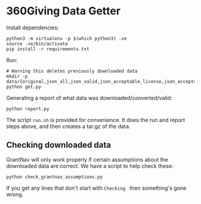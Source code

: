 # 360Giving Data Getter

Install dependencies:

```
python3 -m virtualenv -p $(which python3) .ve
source .ve/bin/activate
pip install -r requirements.txt
```

Run:

```
# Warning this deletes previously downloaded data
mkdir -p data/{original,json_all,json_valid,json_acceptable_license,json_acceptable_license_valid}
python get.py
```

Generating a report of what data was downloaded/converted/valid:

```
python report.py
```

The script `run.sh` is provided for convenience. It does the run and report
steps above, and then creates a tar.gz of the data.

## Checking downloaded data

GrantNav will only work properly if certain assumptions about the downloaded
data are correct. We have a script to help check these:

```
python check_grantnav_assumptions.py
```

If you get any lines that don't start with `Checking ` then something's gone wrong.
